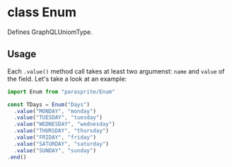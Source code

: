# class Enum

Defines GraphQLUniomType.

## Usage

Each `.value()` method call takes at least two argumenst: `name` and `value` of the field.
Let's take a look at an example:

```js
import Enum from "parasprite/Enum"

const TDays = Enum("Days")
  .value("MONDAY", "monday")
  .value("TUESDAY", "tuesday")
  .value("WEDNESDAY", "wednesday")
  .value("THURSDAY", "thursday")
  .value("FRIDAY", "friday")
  .value("SATURDAY", "saturday")
  .value("SUNDAY", "sunday")
.end()
```
